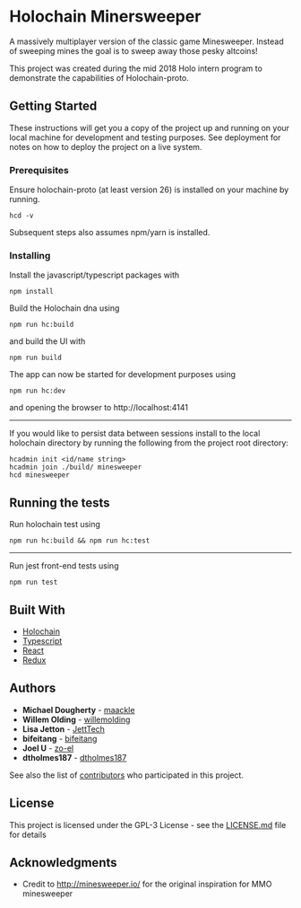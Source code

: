 # Holochain Minersweeper

A massively multiplayer version of the classic game Minesweeper. Instead of sweeping mines the goal is to sweep away those pesky altcoins!

This project was created during the mid 2018 Holo intern program to demonstrate the capabilities of Holochain-proto.

## Getting Started

These instructions will get you a copy of the project up and running on your local machine for development and testing purposes. See deployment for notes on how to deploy the project on a live system.

### Prerequisites

Ensure holochain-proto (at least version 26) is installed on your machine by running. 

```
hcd -v
```

Subsequent steps also assumes npm/yarn is installed.

### Installing

Install the javascript/typescript packages with

```
npm install
```
Build the Holochain dna using

```
npm run hc:build
```
and build the UI with
```
npm run build
```

The app can now be started for development purposes using
```
npm run hc:dev
```
and opening the browser to http://localhost:4141 

-----

If you would like to persist data between sessions install to the local holochain directory by running the following from the project root directory:
```
hcadmin init <id/name string>
hcadmin join ./build/ minesweeper
hcd minesweeper
```

## Running the tests

Run holochain test using

```
npm run hc:build && npm run hc:test
```

----

Run jest front-end tests using 
```
npm run test
```

## Built With

* [Holochain](https://github.com/holochain/holochain-proto)
* [Typescript](https://github.com/Microsoft/TypeScript)
* [React](https://reactjs.org/)
* [Redux](https://redux.js.org/)

## Authors

* **Michael Dougherty** - [maackle](https://github.com/maackle)
* **Willem Olding** - [willemolding](https://github.com/willemolding)
* **Lisa Jetton** - [JettTech](https://github.com/JettTech)
* **bifeitang** - [bifeitang](https://github.com/bifeitang)
* **Joel U** - [zo-el](https://github.com/zo-el)
* **dtholmes187** - [dtholmes187](https://github.com/dtholmes187)

See also the list of [contributors](https://github.com/your/project/contributors) who participated in this project.

## License

This project is licensed under the GPL-3 License - see the [LICENSE.md](LICENSE.md) file for details

## Acknowledgments

* Credit to http://minesweeper.io/ for the original inspiration for MMO minesweeper

